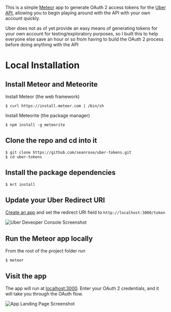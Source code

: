 This is a simple [Meteor](http://docs.meteor.com/) app to generate OAuth 2 access tokens for the [Uber API](https://developer.uber.com/), allowing you to begin playing around with the API with your own account quickly.

Uber does not as of yet provide an easy means of generating tokens for your own account for testing/exploratory purposes, so I built this to help everyone else save an hour or so from having to build the OAuth 2 process before doing anything with the API

# Local Installation

## Install Meteor and Meteorite

Install Meteor (the web framework)

	$ curl https://install.meteor.com | /bin/sh

Install Meteorite (the package manager)

	$ npm install -g meteorite

## Clone the repo and cd into it

	$ git clone https://github.com/seanrose/uber-tokens.git
	$ cd uber-tokens

## Install the package dependencies

	$ mrt install

## Update your Uber Redirect URI

[Create an app](https://login.uber.com/applications) and set the redirect URI field to `http://localhost:3000/token`

![Uber Deveoper Console Screenshot](https://www.evernote.com/shard/s146/sh/2730806c-afd1-44f3-b8ec-f52ba8cf04c0/061d545717358fc68b83950eba3d75c9/deep/0/8-23-14,-10-43-PM.png)

## Run the Meteor app locally

From the root of the project folder run

	$ meteor

## Visit the app

The app will run at [localhost:3000](http://localhost:3000). Enter your OAuth 2 credentials, and it will take you through the OAuth flow.

![App Landing Page Screenshot](https://www.evernote.com/shard/s146/sh/14042655-8ed3-40ec-92ae-5004b669acd5/2829c526952958a06bfffc0faa5b34ea/deep/0/8-23-14,-10-49-PM.png)
